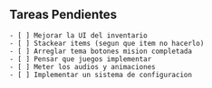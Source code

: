 ## Tareas Pendientes

    - [ ] Mejorar la UI del inventario
    - [ ] Stackear items (segun que item no hacerlo)
    - [ ] Arreglar tema botones mision completada
    - [ ] Pensar que juegos implementar
    - [ ] Meter los audios y animaciones
    - [ ] Implementar un sistema de configuracion

